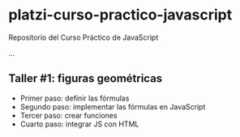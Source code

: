 # platzi-curso-practico-javascript
Repositorio del Curso Práctico de JavaScript

...

## Taller #1: figuras geométricas

- Primer paso: definir las fórmulas
- Segundo paso: implementar las fórmulas en JavaScript
- Tercer paso: crear funciones 
- Cuarto paso: integrar JS con HTML